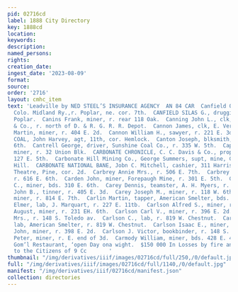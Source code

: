 ```yaml
---
pid: 02716cd
label: 1888 City Directory
key: 1888cd
location: 
keywords: 
description: 
named_persons: 
rights: 
creation_date: 
ingest_date: '2023-08-09'
format: 
source: 
order: '2716'
layout: cmhc_item
text: 'Leadville by NED STEEL’S INSURANCE AGENCY  AN 84 CAR  Canfield Otho H., clk,
  Colo. Midland Ry.,r. Poplar, ne. cor. 7th.  CANFIELD SILAS G., druggist, 7th, cor.
  Poplar.  Canins Frank, miner, r. rear 118 Oak.  Canning John L., clk, W. P. Baker
  & Co., r. north of D. & R. G. R. R. Depot.  Cannon James, clk, E. Vergez. .  Cannon
  Martin, miner, r. 404 E. 2d.  Cannon William H., sawyer, r. 221 E. 3d.  CANON CITY
  COAL, John Harvey, agt, 11th, cor. Hemlock.  Canton Joseph, blksmith, r. 809 E.
  6th.  Cantrell George, driver, Sunshine Coal Co., r. 335 W. 5th.  Capehart Samuel,
  miner, r. 32 Union Blk.  CARBONATE CHRONICLE, C. C. Davis & Co., props, 125 and
  127 E. 5th.  Carbonate Hill Mining Co., George Summers, supt, mine, Car- bonate
  Hill.  CARBONATE NATIONAL BANE, Jobn C. Mitchell, cashier, 311 Harrison av.  Carbonate
  Theatre, Pine, cor. 2d.  Carbrey Annie Mrs., r. 506 E. 7th.  Carbrey Michael, miner,
  r. 616 E. 6th.  Carden John, miner, Forepaugh Mine, r. 301 E. 5th.  Carey Daniel
  C., miner, bds. 310 E. 6th.  Carey Dennis, teamster, A. H. Myers, r. 310 E. 6th.  Carey
  John B., tinner, r. 405 E. 3d.  Carey Joseph M., miner, r. 118 W. 6th.  Carine Luke,
  miner, r. 814 E. 7th.  Carlin Martin, tapper, American Smelter, bds. St. Louis House.  Carlon
  Elmer, lab, J. Marquart, r. 227 E. 11tb.  Carlson Alfred S., miner, r. 501 E. 3d.  Carlson
  August, miner, r. 231 EH. 6th.  Carlson Carl V., miner, r. 396 E. 2d.  Carlson Christena
  Mrs., r. 148 S. Toledo av.  Carlson C., lab, r. 819 W. Chestnut.  Carlson Emil,
  lab, American Smelter, r. 819 W. Chestnut.  Carlson Isaac E., miner, r. 110 N. Hemlock.  Carlson
  John, miner, r. 398 E. 2d.  Carlson J. Victor, bookbinder, r. 148 S. Toledo av.  Carlson
  Peter, miner, r. E. end of 3d.  Carmody William, miner, bds. 428 E. 4th.  Hayhurst’s
  Gom’l Restaurant, ‘open Day ona wight.  $150 000 In Losses by fire and death, paid
  to the Citizens of 9 Cc       '
thumbnail: "/img/derivatives/iiif/images/02716cd/full/250,/0/default.jpg"
full: "/img/derivatives/iiif/images/02716cd/full/1140,/0/default.jpg"
manifest: "/img/derivatives/iiif/02716cd/manifest.json"
collection: directories
---
```

